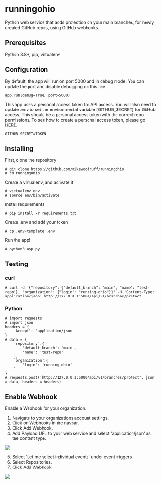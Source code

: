 # runningohio

Python web service that adds protection on your main branches, for newly created GitHub repos, using GitHub webhooks.

## Prerequisites

Python 3.8+, pip, virtualenv

## Configuration

By default, the app will run on port 5000 and in debug mode. You can update the port and disable debugging on this line.

    app.run(debug=True, port=5000)

This app uses a personal access token for API access. You will also need to update .env to set the environmental variable [GITHUB_SECRET] for GitHub access. This should be a personal access token with the correct repo permissions. To see how to create a personal access token, please go [HERE](https://docs.github.com/en/github/authenticating-to-github/creating-a-personal-access-token).

    GITHUB_SECRET=TOKEN

## Installing

First, clone the repository

    # git clone https://github.com/mikewoodruff/runningohio
    # cd runningohio

Create a virtualenv, and activate it

    # virtualenv env 
    # source env/bin/activate

Install requirements

    # pip install -r requirements.txt

Create .env and add your token

    # cp .env-template .env

Run the app!

    # python3 app.py

## Testing

### curl

    # curl -d '{"repository": {"default_branch": "main", "name": "test-repo"}, "organization": {"login": "running-ohio"}}' -H 'Content-Type: application/json' http://127.0.0.1:5000/api/v1/branches/protect

### Python

    # import requests
    # import json
    headers = {
        'Accept': 'application/json'
    }
    # data = {
        'repository':{
            'default_branch': 'main',
            'name': 'test-repo'
        },
        'organization':{
            'login': 'running-ohio'
        }
    }
    # requests.post('http://127.0.0.1:5000/api/v1/branches/protect', json = data, headers = headers)

## Enable Webhook

Enable a Webhook for your organization.

1. Navigate to your organizations account settings.
2. Click on Webhooks in the navbar.
3. Click Add Webhook.
4. Add Payload URL to your web service and select 'application/json' as the content type.
    
![](https://github.com/mikewoodruff/runningohio/blob/feature-branch/docs/webhook1.png?raw=true)

5. Select 'Let me select individual events' under event triggers.
6. Select Repositories.
7. Click Add Webhook

![](https://github.com/mikewoodruff/runningohio/blob/feature-branch/docs/webhook2.png?raw=true)

